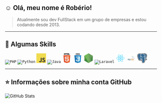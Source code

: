 ## :relaxed: Olá, meu nome é <strong>Robério!</strong>

> Atualmente sou dev FullStack em um grupo de empresas e estou codando desde 2013.

----

## 🚀 Algumas Skills

<code><img height="32" src="https://icongr.am/devicon/php-original.svg?size=32&color=currentColor" alt="PHP"/></code>
<code><img height="32" src="https://icongr.am/devicon/python-original.svg?size=32&color=currentColor" alt="Python"/></code>
<code><img height="32" src="https://raw.githubusercontent.com/github/explore/80688e429a7d4ef2fca1e82350fe8e3517d3494d/topics/javascript/javascript.png" alt="Javascript"/></code>
<code><img height="32" src="https://icongr.am/devicon/java-original.svg?size=32&color=currentColor" alt="Java" /></code>
<code><img height="32" src="https://raw.githubusercontent.com/github/explore/80688e429a7d4ef2fca1e82350fe8e3517d3494d/topics/html/html.png" alt="HTML5"/></code>
<code><img height="32" src="https://raw.githubusercontent.com/github/explore/80688e429a7d4ef2fca1e82350fe8e3517d3494d/topics/css/css.png" alt="CSS"/></code>
<code><img height="32" src="https://raw.githubusercontent.com/github/explore/80688e429a7d4ef2fca1e82350fe8e3517d3494d/topics/nodejs/nodejs.png" alt="Nodejs"/></code>
<code><img height="32" src="https://icongr.am/devicon/laravel-plain.svg?size=32&color=ef2929" alt="Laravel"/></code>
<code><img height="32" src="https://raw.githubusercontent.com/github/explore/80688e429a7d4ef2fca1e82350fe8e3517d3494d/topics/react/react.png" alt="React"/></code>
<code><img height="32" src="https://raw.githubusercontent.com/github/explore/80688e429a7d4ef2fca1e82350fe8e3517d3494d/topics/mysql/mysql.png" alt="MySQL"/></code>
<code><img height="32" src="https://raw.githubusercontent.com/github/explore/80688e429a7d4ef2fca1e82350fe8e3517d3494d/topics/postgresql/postgresql.png" alt="PostegreSQL"/></code>


---

## ⭐ Informações sobre minha conta GitHub
![GitHub Stats](https://github-readme-stats.vercel.app/api?username=roberiosouza&show_icons=true)
